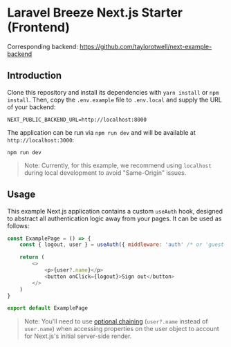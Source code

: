 # Laravel Breeze Next.js Starter (Frontend)

Corresponding backend: https://github.com/taylorotwell/next-example-backend

## Introduction

Clone this repository and install its dependencies with `yarn install` or `npm install`. Then, copy the `.env.example` file to `.env.local` and supply the URL of your backend:

```
NEXT_PUBLIC_BACKEND_URL=http://localhost:8000
```

The application can be run via `npm run dev` and will be available at `http://localhost:3000`:

```
npm run dev
```

> Note: Currently, for this example, we recommend using `localhost` during local development to avoid "Same-Origin" issues.

## Usage

This example Next.js application contains a custom `useAuth` hook, designed to abstract all authentication logic away from your pages. It can be used as follows:

```js
const ExamplePage = () => {
    const { logout, user } = useAuth({ middleware: 'auth' /* or 'guest */ })

    return (
        <>
            <p>{user?.name}</p>
            <button onClick={logout}>Sign out</button>
        </>
    )
}

export default ExamplePage
```

> Note: You'll need to use [optional chaining](https://developer.mozilla.org/en-US/docs/Web/JavaScript/Reference/Operators/Optional_chaining) (`user?.name` instead of `user.name`) when accessing properties on the user object to account for Next.js's initial server-side render.
